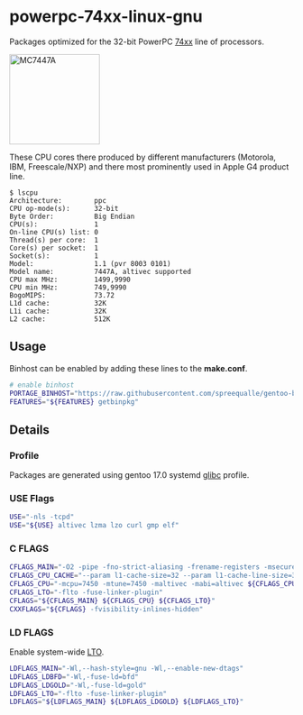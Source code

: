 # powerpc-74xx-linux-gnu

Packages optimized for the 32-bit PowerPC [74xx](https://en.wikipedia.org/wiki/PowerPC_G4) line of processors.

<img src="https://raw.githubusercontent.com/wiki/spreequalle/gentoo-binhost/images/MC7447A.png" alt="MC7447A" width="160" />

These CPU cores there produced by different manufacturers (Motorola, IBM, Freescale/NXP) and there most prominently used in Apple G4 product line.

```
$ lscpu
Architecture:        ppc
CPU op-mode(s):      32-bit
Byte Order:          Big Endian
CPU(s):              1
On-line CPU(s) list: 0
Thread(s) per core:  1
Core(s) per socket:  1
Socket(s):           1
Model:               1.1 (pvr 8003 0101)
Model name:          7447A, altivec supported
CPU max MHz:         1499,9990
CPU min MHz:         749,9990
BogoMIPS:            73.72
L1d cache:           32K
L1i cache:           32K
L2 cache:            512K
```

## Usage

Binhost can be enabled by adding these lines to the **make.conf**.

```bash
# enable binhost
PORTAGE_BINHOST="https://raw.githubusercontent.com/spreequalle/gentoo-binhost/${CHOST}"
FEATURES="${FEATURES} getbinpkg"
```

## Details

### Profile

Packages are generated using gentoo 17.0 systemd [glibc](https://www.gnu.org/software/libc/) profile.

### USE Flags

```bash
USE="-nls -tcpd"
USE="${USE} altivec lzma lzo curl gmp elf"
```

### C FLAGS

```bash
CFLAGS_MAIN="-O2 -pipe -fno-strict-aliasing -frename-registers -msecure-plt -fivopts -fsigned-char -fomit-frame-pointer -fno-ident -fexcess-precision=fast"
CFLAGS_CPU_CACHE="--param l1-cache-size=32 --param l1-cache-line-size=32 --param l2-cache-size=512"
CFLAGS_CPU="-mcpu=7450 -mtune=7450 -maltivec -mabi=altivec ${CFLAGS_CPU_CACHE}"
CFLAGS_LTO="-flto -fuse-linker-plugin"
CFLAGS="${CFLAGS_MAIN} ${CFLAGS_CPU} ${CFLAGS_LTO}"
CXXFLAGS="${CFLAGS} -fvisibility-inlines-hidden"
```

### LD FLAGS

Enable system-wide [LTO](https://gcc.gnu.org/wiki/LinkTimeOptimization).

```bash
LDFLAGS_MAIN="-Wl,--hash-style=gnu -Wl,--enable-new-dtags"
LDFLAGS_LDBFD="-Wl,-fuse-ld=bfd"
LDFLAGS_LDGOLD="-Wl,-fuse-ld=gold"
LDFLAGS_LTO="-flto -fuse-linker-plugin"
LDFLAGS="${LDFLAGS_MAIN} ${LDFLAGS_LDGOLD} ${LDFLAGS_LTO}"
```
